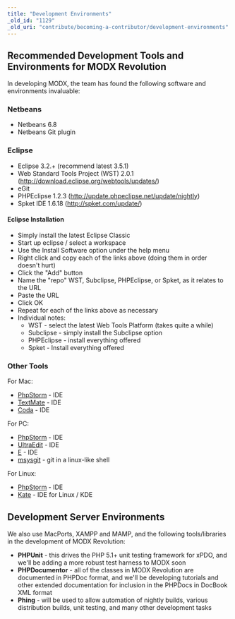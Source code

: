 ```yaml
---
title: "Development Environments"
_old_id: "1129"
_old_uri: "contribute/becoming-a-contributor/development-environments"
---
```


Recommended Development Tools and Environments for MODX Revolution
------------------------------------------------------------------

In developing MODX, the team has found the following software and environments invaluable:

### Netbeans

- Netbeans 6.8
- Netbeans Git plugin

### Eclipse

- Eclipse 3.2.+ (recommend latest 3.5.1)
- Web Standard Tools Project (WST) 2.0.1 (<http://download.eclipse.org/webtools/updates/>)
- eGit
- PHPEclipse 1.2.3 (<http://update.phpeclipse.net/update/nightly>)
- Spket IDE 1.6.18 (<http://spket.com/update/>)

#### Eclipse Installation

- Simply install the latest Eclipse Classic
- Start up eclipse / select a workspace
- Use the Install Software option under the help menu
- Right click and copy each of the links above (doing them in order doesn't hurt)
- Click the "Add" button
- Name the "repo" WST, Subclipse, PHPEclipse, or Spket, as it relates to the URL
- Paste the URL
- Click OK
- Repeat for each of the links above as necessary
- Individual notes:
  - WST - select the latest Web Tools Platform (takes quite a while)
  - Subclipse - simply install the Subclipse option
  - PHPEclipse - install everything offered
  - Spket - Install everything offered

### Other Tools

For Mac:

- [PhpStorm](http://www.jetbrains.com/phpstorm/) - IDE
- [TextMate](http://macromates.com/) - IDE
- [Coda](http://www.panic.com/coda/) - IDE

For PC:

- [PhpStorm](http://www.jetbrains.com/phpstorm/) - IDE
- [UltraEdit](http://www.ultraedit.com/) - IDE
- [E](http://www.e-texteditor.com/) - IDE
- [msysgit](http://code.google.com/p/msysgit/) - git in a linux-like shell

For Linux:

- [PhpStorm](http://www.jetbrains.com/phpstorm/) - IDE
- [Kate](http://kate-editor.org/) - IDE for Linux / KDE

Development Server Environments
-------------------------------

We also use MacPorts, XAMPP and MAMP, and the following tools/libraries in the development of MODX Revolution:

- **PHPUnit** - this drives the PHP 5.1+ unit testing framework for xPDO, and we'll be adding a more robust test harness to MODX soon
- **PHPDocumentor** - all of the classes in MODX Revolution are documented in PHPDoc format, and we'll be developing tutorials and other extended documentation for inclusion in the PHPDocs in DocBook XML format
- **Phing** - will be used to allow automation of nightly builds, various distribution builds, unit testing, and many other development tasks